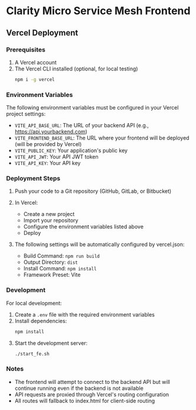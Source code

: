 # Clarity Micro Service Mesh Frontend

## Vercel Deployment

### Prerequisites

1. A Vercel account
2. The Vercel CLI installed (optional, for local testing)
   ```bash
   npm i -g vercel
   ```

### Environment Variables

The following environment variables must be configured in your Vercel project settings:

- `VITE_API_BASE_URL`: The URL of your backend API (e.g., https://api.yourbackend.com)
- `VITE_FRONTEND_BASE_URL`: The URL where your frontend will be deployed (will be provided by Vercel)
- `VITE_PUBLIC_KEY`: Your application's public key
- `VITE_API_JWT`: Your API JWT token
- `VITE_API_KEY`: Your API key

### Deployment Steps

1. Push your code to a Git repository (GitHub, GitLab, or Bitbucket)

2. In Vercel:
   - Create a new project
   - Import your repository
   - Configure the environment variables listed above
   - Deploy

3. The following settings will be automatically configured by vercel.json:
   - Build Command: `npm run build`
   - Output Directory: `dist`
   - Install Command: `npm install`
   - Framework Preset: Vite

### Development

For local development:

1. Create a `.env` file with the required environment variables
2. Install dependencies:
   ```bash
   npm install
   ```
3. Start the development server:
   ```bash
   ./start_fe.sh
   ```

### Notes

- The frontend will attempt to connect to the backend API but will continue running even if the backend is not available
- API requests are proxied through Vercel's routing configuration
- All routes will fallback to index.html for client-side routing
